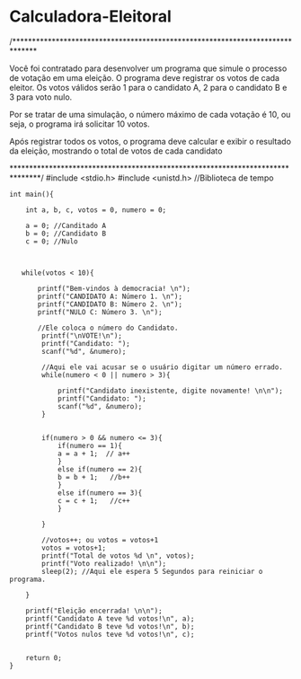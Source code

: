 # Calculadora-Eleitoral
/******************************************************************************

Você foi contratado para desenvolver um programa que simule o processo de 
votação em uma eleição. O programa deve registrar os votos de cada eleitor. 
Os votos válidos serão 1 para o candidato A, 2 para o candidato B e 3 para voto 
nulo.

Por se tratar de uma simulação, o número máximo de cada votação é 10, ou seja, 
o programa irá solicitar 10 votos.

Após registrar todos os votos, o programa deve calcular e exibir o resultado da 
eleição, mostrando o total de votos de cada candidato

*******************************************************************************/
    #include <stdio.h>
    #include <unistd.h> //Biblioteca de tempo
    
    int main(){
        
        int a, b, c, votos = 0, numero = 0;
        
        a = 0; //Canditado A
        b = 0; //Candidato B
        c = 0; //Nulo
        
        
       
       while(votos < 10){
           
           printf("Bem-vindos à democracia! \n");
           printf("CANDIDATO A: Número 1. \n");
           printf("CANDIDATO B: Número 2. \n");
           printf("NULO C: Número 3. \n");
           
           //Ele coloca o número do Candidato.
            printf("\nVOTE!\n");
            printf("Candidato: ");
            scanf("%d", &numero);
            
            //Aqui ele vai acusar se o usuário digitar um número errado.
            while(numero < 0 || numero > 3){
                
                printf("Candidato inexistente, digite novamente! \n\n");
                printf("Candidato: ");
                scanf("%d", &numero);
            }
            
            
            if(numero > 0 && numero <= 3){
                if(numero == 1){
                a = a + 1;  // a++       
                }
                else if(numero == 2){
                b = b + 1;   //b++      
                }
                else if(numero == 3){
                c = c + 1;   //c++       
                }
            
            }
            
            //votos++; ou votos = votos+1
            votos = votos+1;
            printf("Total de votos %d \n", votos);
            printf("Voto realizado! \n\n");
            sleep(2); //Aqui ele espera 5 Segundos para reiniciar o programa.
            
        }
        
        printf("Eleição encerrada! \n\n");
        printf("Candidato A teve %d votos!\n", a);
        printf("Candidato B teve %d votos!\n", b);
        printf("Votos nulos teve %d votos!\n", c);
        
    
        return 0;
    }
